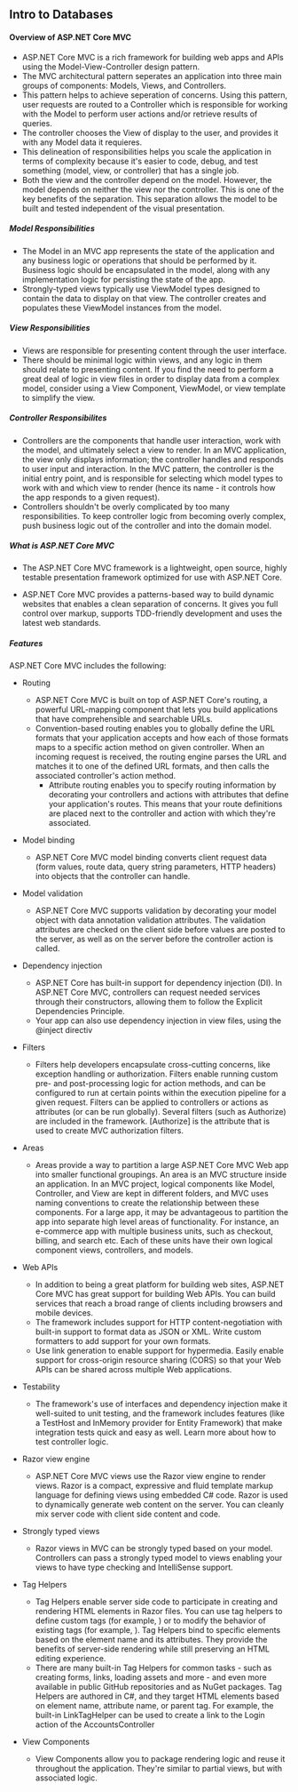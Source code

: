 ## Intro to Databases

#### Overview of ASP.NET Core MVC
- ASP.NET Core MVC is a rich framework for building web apps and APIs using the Model-View-Controller design pattern.
- The MVC architectural pattern seperates an application into three main groups of components: Models, Views, and Controllers. 
- This pattern helps to achieve seperation of concerns. Using this pattern, user requests are routed to a Controller which is responsible for working with the Model to perform user actions and/or retrieve results of queries.
- The controller chooses the View of display to the user, and provides it with any Model data it requieres.
- This delineation of responsibilities helps you scale the application in terms of complexity because it's easier to code, debug, and test something (model, view, or controller) that has a single job.
- Both the view and the controller depend on the model. However, the model depends on neither the view nor the controller. This is one of the key benefits of the separation. This separation allows the model to be built and tested independent of the visual presentation.

##### Model Responsibilities 
- The Model in an MVC app represents the state of the application and any business logic or operations that should be performed by it. Business logic should be encapsulated in the model,
along with any implementation logic for persisting the state of the app.
- Strongly-typed views typically use ViewModel types designed to contain the data to display on that view. The controller creates and populates these ViewModel instances from the model.
##### View Responsibilities 
- Views are responsible for presenting content through the user interface.
- There should be minimal logic within views, and any logic in them should relate to presenting content. If you find the need to perform a great deal of logic in view files in order to display data from a complex model, consider using a View Component, ViewModel, or view template to simplify the view.
##### Controller Responsibilites 
-  Controllers are the components that handle user interaction, work with the model, and ultimately select a view to render. In an MVC application, the view only displays information; the controller handles and responds to user input and interaction. In the MVC pattern, the controller is the initial entry point, and is responsible for selecting which model types to work with and which view to render (hence its name - it controls how the app responds to a given request).
- Controllers shouldn't be overly complicated by too many responsibilities. To keep controller logic from becoming overly complex, push business logic out of the controller and into the domain model.

##### What is ASP.NET Core MVC
- The ASP.NET Core MVC framework is a lightweight, open source, highly testable presentation framework optimized for use with ASP.NET Core.

- ASP.NET Core MVC provides a patterns-based way to build dynamic websites that enables a clean separation of concerns. It gives you full control over markup, supports TDD-friendly development and uses the latest web standards.

##### Features
ASP.NET Core MVC includes the following:
- Routing
  * ASP.NET Core MVC is built on top of ASP.NET Core's routing, a powerful URL-mapping component that lets you build applications that have comprehensible and searchable URLs.
  * Convention-based routing enables you to globally define the URL formats that your application accepts and how each of those formats maps to a specific action method on given controller. When an incoming request is received, the routing engine parses the URL and matches it to one of the defined URL formats, and then calls the associated controller's action method.
	* Attribute routing enables you to specify routing information by decorating your controllers and actions with attributes that define your application's routes. This means that your route definitions are placed next to the controller and action with which they're associated.

- Model binding
	* ASP.NET Core MVC model binding converts client request data (form values, route data, query string parameters, HTTP headers) into objects that the controller can handle.
- Model validation
	* ASP.NET Core MVC supports validation by decorating your model object with data annotation validation attributes. The validation attributes are checked on the client side before values are posted to the server, as well as on the server before the controller action is called.
- Dependency injection
	* ASP.NET Core has built-in support for dependency injection (DI). In ASP.NET Core MVC, controllers can request needed services through their constructors, allowing them to follow the Explicit Dependencies Principle.
	* Your app can also use dependency injection in view files, using the @inject directiv
- Filters
	* Filters help developers encapsulate cross-cutting concerns, like exception handling or authorization. Filters enable running custom pre- and post-processing logic for action methods, and can be configured to run at certain points within the execution pipeline for a given request. Filters can be applied to controllers or actions as attributes (or can be run globally). Several filters (such as Authorize) are included in the framework. [Authorize] is the attribute that is used to create MVC authorization filters.
- Areas
	* Areas provide a way to partition a large ASP.NET Core MVC Web app into smaller functional groupings. An area is an MVC structure inside an application. In an MVC project, logical components like Model, Controller, and View are kept in different folders, and MVC uses naming conventions to create the relationship between these components. For a large app, it may be advantageous to partition the app into separate high level areas of functionality. For instance, an e-commerce app with multiple business units, such as checkout, billing, and search etc. Each of these units have their own logical component views, controllers, and models.
- Web APIs
	* In addition to being a great platform for building web sites, ASP.NET Core MVC has great support for building Web APIs. You can build services that reach a broad range of clients including browsers and mobile devices.
	* The framework includes support for HTTP content-negotiation with built-in support to format data as JSON or XML. Write custom formatters to add support for your own formats.
	* Use link generation to enable support for hypermedia. Easily enable support for cross-origin resource sharing (CORS) so that your Web APIs can be shared across multiple Web applications.
- Testability
	* The framework's use of interfaces and dependency injection make it well-suited to unit testing, and the framework includes features (like a TestHost and InMemory provider for Entity Framework) that make integration tests quick and easy as well. Learn more about how to test controller logic.
- Razor view engine
	* ASP.NET Core MVC views use the Razor view engine to render views. Razor is a compact, expressive and fluid template markup language for defining views using embedded C# code. Razor is used to dynamically generate web content on the server. You can cleanly mix server code with client side content and code.
- Strongly typed views
	* Razor views in MVC can be strongly typed based on your model. Controllers can pass a strongly typed model to views enabling your views to have type checking and IntelliSense support.
- Tag Helpers
	* Tag Helpers enable server side code to participate in creating and rendering HTML elements in Razor files. You can use tag helpers to define custom tags (for example, <environment>) or to modify the behavior of existing tags (for example, <label>). Tag Helpers bind to specific elements based on the element name and its attributes. They provide the benefits of server-side rendering while still preserving an HTML editing experience.
	* There are many built-in Tag Helpers for common tasks - such as creating forms, links, loading assets and more - and even more available in public GitHub repositories and as NuGet packages. Tag Helpers are authored in C#, and they target HTML elements based on element name, attribute name, or parent tag. For example, the built-in LinkTagHelper can be used to create a link to the Login action of the AccountsController  
- View Components
	* View Components allow you to package rendering logic and reuse it throughout the application. They're similar to partial views, but with associated logic.

